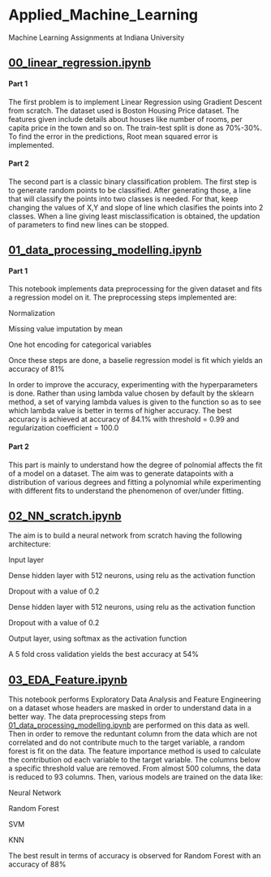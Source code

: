 # Applied_Machine_Learning
Machine Learning Assignments at Indiana University

## [00_linear_regression.ipynb](https://github.com/prajakta0111/Applied_Machine_Learning/blob/master/00_linear_regression.ipynb)
#### Part 1
The first problem is to implement Linear Regression using Gradient Descent from scratch. The dataset used is Boston Housing Price dataset. The features given include details about houses like number of rooms, per capita price in the town and so on. The train-test split is done as 70%-30%. To find the error in the predictions, Root mean squared error is implemented.
#### Part 2 
The second part is a classic binary classification problem. 
The first step is to generate random points to be classified. After generating those, a line that will classify the points into two classes is needed. For that, keep changing the values of X,Y and slope of line which clasifies the points into 2 classes. When a line giving least misclassification is obtained, the updation of parameters to find new lines can be stopped. 

## [01_data_processing_modelling.ipynb](https://github.com/prajakta0111/Applied_Machine_Learning/blob/master/01_data_processing_modelling.ipynb)
#### Part 1
This notebook implements data preprocessing for the given dataset and fits a regression model on it. 
The preprocessing steps implemented are:

Normalization 

Missing value imputation by mean

One hot encoding for categorical variables

Once these steps are done, a baselie regression model is fit which yields an accuracy of 81%

In order to improve the accuracy, experimenting with the hyperparameters is done. Rather than using lambda value chosen by default by the sklearn method, a set of varying lambda values is given to the function so as to see which lambda value is better in terms of higher accuracy. 
The best accuracy is achieved at accuracy of 84.1% with threshold =  0.99 and regularization coefficient = 100.0

#### Part 2 
This part is mainly to understand how the degree of polnomial affects the fit of a model on a dataset. The aim was to generate datapoints with a distribution of various degrees and fitting a polynomial while experimenting with different fits to understand the phenomenon of over/under fitting.

## [02_NN_scratch.ipynb](https://github.com/prajakta0111/Applied_Machine_Learning/blob/master/02_NN_scratch.ipynb)
The aim is to build a neural network from scratch having the following architecture:

Input layer

Dense hidden layer with 512 neurons, using relu as the activation function

Dropout with a value of 0.2

Dense hidden layer with 512 neurons, using relu as the activation function

Dropout with a value of 0.2

Output layer, using softmax as the activation function

A 5 fold cross validation yields the best accuracy at 54%

## [03_EDA_Feature.ipynb](https://github.com/prajakta0111/Applied_Machine_Learning/blob/master/03_EDA_Feature.ipynb)

This notebook performs Exploratory Data Analysis and Feature Engineering on a dataset whose headers are masked in order to understand data in a better way. 
The data preprocessing steps from [01_data_processing_modelling.ipynb](https://github.com/prajakta0111/Applied_Machine_Learning/blob/master/01_data_processing_modelling.ipynb) are performed on this data as well. Then in order to remove the reduntant column from the data which are not correlated and do not contribute much to the target variable, a random forest is fit on the data. The feature importance method is used to calculate the contribution od each variable to the target variable. The columns below a specific threshold value are removed. From almost 500 columns, the data is reduced to 93 columns. Then, various models are trained on the data like:

Neural Network

Random Forest

SVM

KNN

The best result in terms of accuracy is observed for Random Forest with an accuracy of 88%
